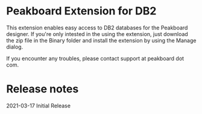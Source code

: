 # Peakboard Extension for DB2
This extension enables easy access to DB2 databases for the Peakboard designer.
If you're only intested in the using the extension, just download the zip file in the Binary folder and install the extension by using the Manage dialog.

If you encounter any troubles, please contact support at peakboard dot com.

# Release notes
2021-03-17 Initial Release